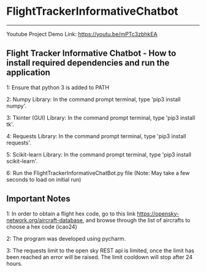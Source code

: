 # FlightTrackerInformativeChatbot
-------------------------------------------------------------------------
Youtube Project Demo Link: https://youtu.be/mPTc3zbhkEA

Flight Tracker Informative Chatbot - How to install required dependencies and run the application
-------------------------------------------------------------------------

1: Ensure that python 3 is added to PATH


2: Numpy Library: In the command prompt terminal, type 'pip3 install numpy'.


3: Tkinter (GUI) Library: In the command prompt terminal, type 'pip3 install tk'.


4: Requests Library: In the command prompt terminal, type 'pip3 install requests'.


5: Scikit-learn Library: In the command prompt terminal, type 'pip3 install scikit-learn'.


6: Run the FlightTrackerInformativeChatBot.py file (Note: May take a few seconds to load on initial run)

Important Notes
-------------------------------------------------------------------------

1: In order to obtain a flight hex code, go to this link https://opensky-network.org/aircraft-database, and browse through the list of aircrafts to choose a hex code (icao24)

2: The program was developed using pycharm.

3: The requests limit to the open sky REST api is limited, once the limit has been reached an error will be raised. The limit cooldown will stop after 24 hours.
